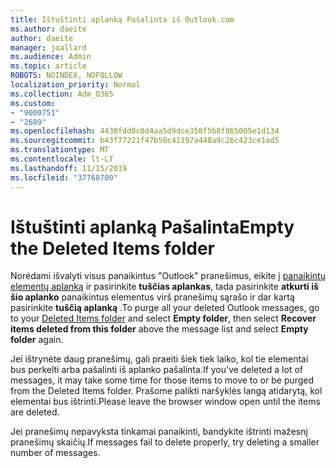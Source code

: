 ```yaml
---
title: Ištuštinti aplanką Pašalinta iš Outlook.com
ms.author: daeite
author: daeite
manager: joallard
ms.audience: Admin
ms.topic: article
ROBOTS: NOINDEX, NOFOLLOW
localization_priority: Normal
ms.collection: Adm_O365
ms.custom:
- "9000751"
- "2689"
ms.openlocfilehash: 4438fdd0c0d4aa5d9dce358f5b8f865005e1d134
ms.sourcegitcommit: b43f77221f47b50c41197a448a9c26c423ce1ad5
ms.translationtype: MT
ms.contentlocale: lt-LT
ms.lasthandoff: 11/15/2019
ms.locfileid: "37768700"
---
```

# <a name="empty-the-deleted-items-folder"></a><span data-ttu-id="f7e05-102">Ištuštinti aplanką Pašalinta</span><span class="sxs-lookup"><span data-stu-id="f7e05-102">Empty the Deleted Items folder</span></span>

<span data-ttu-id="f7e05-103">Norėdami išvalyti visus panaikintus "Outlook" pranešimus, eikite į [panaikintų elementų aplanką](https://outlook.live.com/mail/deleteditems) ir pasirinkite **tuščias aplankas**, tada pasirinkite **atkurti iš šio aplanko** panaikintus elementus virš pranešimų sąrašo ir dar kartą pasirinkite **tuščią aplanką** .</span><span class="sxs-lookup"><span data-stu-id="f7e05-103">To purge all your deleted Outlook messages, go to your [Deleted Items folder](https://outlook.live.com/mail/deleteditems) and select **Empty folder**, then select **Recover items deleted from this folder** above the message list and select **Empty folder** again.</span></span>

<span data-ttu-id="f7e05-104">Jei ištrynėte daug pranešimų, gali praeiti šiek tiek laiko, kol tie elementai bus perkelti arba pašalinti iš aplanko pašalinta.</span><span class="sxs-lookup"><span data-stu-id="f7e05-104">If you've deleted a lot of messages, it may take some time for those items to move to or be purged from the Deleted Items folder.</span></span> <span data-ttu-id="f7e05-105">Prašome palikti naršyklės langą atidarytą, kol elementai bus ištrinti.</span><span class="sxs-lookup"><span data-stu-id="f7e05-105">Please leave the browser window open until the items are deleted.</span></span>

<span data-ttu-id="f7e05-106">Jei pranešimų nepavyksta tinkamai panaikinti, bandykite ištrinti mažesnį pranešimų skaičių.</span><span class="sxs-lookup"><span data-stu-id="f7e05-106">If messages fail to delete properly, try deleting a smaller number of messages.</span></span>
